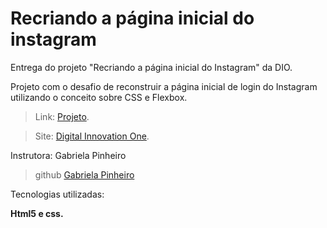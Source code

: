 # Recriando a página inicial do instagram
Entrega do projeto "Recriando a página inicial do Instagram" da DIO.

Projeto com o desafio de reconstruir a página inicial de login do Instagram utilizando o conceito sobre CSS e Flexbox.
> Link: [Projeto](https://ederteixeira.github.io/Clone_Instagram/).

> Site: [Digital Innovation One](https://www.digitalinnovation.one/).

Instrutora: Gabriela Pinheiro
> github [Gabriela Pinheiro](https://github.com/SpruceGabriela)

Tecnologias utilizadas: 

**Html5 e css.**
